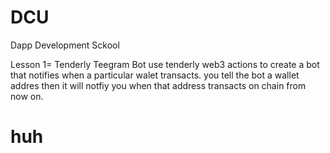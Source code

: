 # DCU
Dapp Development Sckool

Lesson 1= Tenderly Teegram Bot
use tenderly web3 actions to create a bot that notifies when a particular walet transacts.  you tell the bot a wallet addres then it will notfiy you when that address transacts on chain from now on.


# huh
